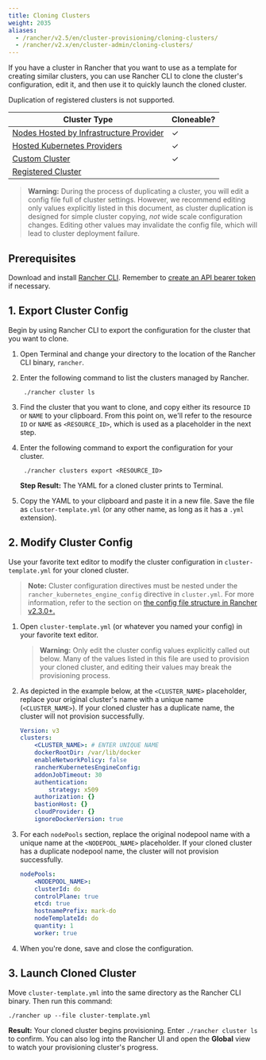 ```yaml
---
title: Cloning Clusters
weight: 2035
aliases:
  - /rancher/v2.5/en/cluster-provisioning/cloning-clusters/
  - /rancher/v2.x/en/cluster-admin/cloning-clusters/
---
```


If you have a cluster in Rancher that you want to use as a template for creating similar clusters, you can use Rancher CLI to clone the cluster's configuration, edit it, and then use it to quickly launch the cloned cluster.

Duplication of registered clusters is not supported.

| Cluster Type                     | Cloneable?    |
|----------------------------------|---------------|
| [Nodes Hosted by Infrastructure Provider]({{<baseurl>}}/rancher/v2.5/en/cluster-provisioning/rke-clusters/node-pools/) | ✓ |
| [Hosted Kubernetes Providers]({{<baseurl>}}/rancher/v2.5/en/cluster-provisioning/hosted-kubernetes-clusters/) | ✓    |
| [Custom Cluster]({{<baseurl>}}/rancher/v2.5/en/cluster-provisioning/rke-clusters/custom-nodes)              | ✓              |
| [Registered Cluster]({{<baseurl>}}/rancher/v2.5/en/cluster-provisioning/registered-clusters/)            |               |

> **Warning:** During the process of duplicating a cluster, you will edit a config file full of cluster settings. However, we recommend editing only values explicitly listed in this document, as cluster duplication is designed for simple cluster copying, _not_ wide scale configuration changes. Editing other values may invalidate the config file, which will lead to cluster deployment failure.

## Prerequisites

Download and install [Rancher CLI]({{<baseurl>}}/rancher/v2.5/en/cli). Remember to [create an API bearer token]({{<baseurl>}}/rancher/v2.5/en/user-settings/api-keys) if necessary.


## 1. Export Cluster Config

Begin by using Rancher CLI to export the configuration for the cluster that you want to clone.

1. Open Terminal and change your directory to the location of the Rancher CLI binary, `rancher`.

1. Enter the following command to list the clusters managed by Rancher.


        ./rancher cluster ls


1. Find the cluster that you want to clone, and copy either its resource `ID` or `NAME` to your clipboard. From this point on, we'll refer to the resource `ID` or `NAME` as `<RESOURCE_ID>`, which is used as a placeholder in the next step.

1. Enter the following command to export the configuration for your cluster.


        ./rancher clusters export <RESOURCE_ID>


    **Step Result:** The YAML for a cloned cluster prints to Terminal.

1. Copy the YAML to your clipboard and paste it in a new file. Save the file as `cluster-template.yml` (or any other name, as long as it has a `.yml` extension).

## 2. Modify Cluster Config

Use your favorite text editor to modify the cluster configuration in `cluster-template.yml` for your cloned cluster.

> **Note:** Cluster configuration directives must be nested under the `rancher_kubernetes_engine_config` directive in `cluster.yml`. For more information, refer to the section on [the config file structure in Rancher v2.3.0+.]({{<baseurl>}}/rancher/v2.5/en/cluster-provisioning/rke-clusters/options/#config-file-structure-in-rancher-v2-3-0)

1. Open `cluster-template.yml` (or whatever you named your config) in your favorite text editor.

    >**Warning:** Only edit the cluster config values explicitly called out below. Many of the values listed in this file are used to provision your cloned cluster, and editing their values may break the provisioning process.


1. As depicted in the example below, at the `<CLUSTER_NAME>` placeholder, replace your original cluster's name with a unique name (`<CLUSTER_NAME>`). If your cloned cluster has a duplicate name, the cluster will not provision successfully.

    ```yml
    Version: v3
    clusters:
        <CLUSTER_NAME>: # ENTER UNIQUE NAME
        dockerRootDir: /var/lib/docker
        enableNetworkPolicy: false
        rancherKubernetesEngineConfig:
        addonJobTimeout: 30
        authentication:
            strategy: x509
        authorization: {}
        bastionHost: {}
        cloudProvider: {}
        ignoreDockerVersion: true
    ```

1. For each `nodePools` section, replace the original nodepool name with a unique name at the `<NODEPOOL_NAME>` placeholder.  If your cloned cluster has a duplicate nodepool name, the cluster will not provision successfully.

    ```yml
    nodePools:
        <NODEPOOL_NAME>:
        clusterId: do
        controlPlane: true
        etcd: true
        hostnamePrefix: mark-do
        nodeTemplateId: do
        quantity: 1
        worker: true
    ```

1. When you're done, save and close the configuration.

## 3. Launch Cloned Cluster

Move `cluster-template.yml` into the same directory as the Rancher CLI binary. Then run this command:

    ./rancher up --file cluster-template.yml

**Result:** Your cloned cluster begins provisioning. Enter `./rancher cluster ls` to confirm. You can also log into the Rancher UI and open the **Global** view to watch your provisioning cluster's progress.
